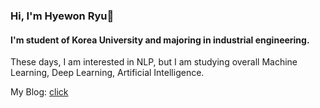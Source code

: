 ### Hi, I'm Hyewon Ryu👋

#### I'm student of Korea University and majoring in industrial engineering.
These days, I am interested in NLP, but I am studying overall Machine Learning, Deep Learning, Artificial Intelligence.

My Blog: [click](https://hyewwn.github.io/)



<!--
**hyewwn/hyewwn** is a ✨ _special_ ✨ repository because its `README.md` (this file) appears on your GitHub profile.

Here are some ideas to get you started:

- 🔭 I’m currently working on ...
- 🌱 I’m currently learning ...
- 👯 I’m looking to collaborate on ...
- 🤔 I’m looking for help with ...
- 💬 Ask me about ...
- 📫 How to reach me: ...
- 😄 Pronouns: ...
- ⚡ Fun fact: ...
-->
